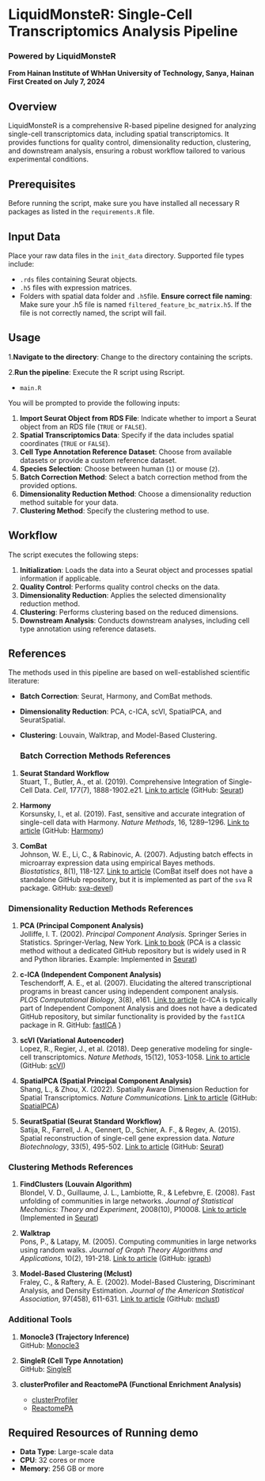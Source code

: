  
# LiquidMonsteR: Single-Cell Transcriptomics Analysis Pipeline

### Powered by LiquidMonsteR  
**From Hainan Institute of WhHan University of Technology, Sanya, Hainan**  
**First Created on July 7, 2024**

## Overview

LiquidMonsteR is a comprehensive R-based pipeline designed for analyzing single-cell transcriptomics data, including spatial transcriptomics. It provides functions for quality control, dimensionality reduction, clustering, and downstream analysis, ensuring a robust workflow tailored to various experimental conditions.

## Prerequisites

Before running the script, make sure you have installed all necessary R packages as listed in the `requirements.R` file.

 

## Input Data

Place your raw data files in the `init_data` directory. Supported file types include:

- `.rds` files containing Seurat objects.
- `.h5` files with expression matrices.
- Folders with spatial data folder and `.h5`file. **Ensure correct file naming**: Make sure your .h5 file is named ```filtered_feature_bc_matrix.h5```. If the file is not correctly named, the script will fail.



## Usage

1.**Navigate to the directory**: Change to the directory containing the scripts.

2.**Run the pipeline**: Execute the R script using Rscript.

- ```main.R```

You will be prompted to provide the following inputs:

1. **Import Seurat Object from RDS File**: Indicate whether to import a Seurat object from an RDS file (`TRUE` or `FALSE`).
2. **Spatial Transcriptomics Data**: Specify if the data includes spatial coordinates (`TRUE` or `FALSE`).
3. **Cell Type Annotation Reference Dataset**: Choose from available datasets or provide a custom reference dataset.
4. **Species Selection**: Choose between human (`1`) or mouse (`2`).
5. **Batch Correction Method**: Select a batch correction method from the provided options.
6. **Dimensionality Reduction Method**: Choose a dimensionality reduction method suitable for your data.
7. **Clustering Method**: Specify the clustering method to use.

## Workflow

The script executes the following steps:

1. **Initialization**: Loads the data into a Seurat object and processes spatial information if applicable.
2. **Quality Control**: Performs quality control checks on the data.
3. **Dimensionality Reduction**: Applies the selected dimensionality reduction method.
4. **Clustering**: Performs clustering based on the reduced dimensions.
5. **Downstream Analysis**: Conducts downstream analyses, including cell type annotation using reference datasets.

## References

The methods used in this pipeline are based on well-established scientific literature:

- **Batch Correction**: Seurat, Harmony, and ComBat methods.
- **Dimensionality Reduction**: PCA, c-ICA, scVI, SpatialPCA, and SeuratSpatial.
- **Clustering**: Louvain, Walktrap, and Model-Based Clustering.

  ###  Batch Correction Methods References

1. **Seurat Standard Workflow**  
   Stuart, T., Butler, A., et al. (2019). Comprehensive Integration of Single-Cell Data. *Cell*, 177(7), 1888-1902.e21. [Link to article](https://doi.org/10.1016/j.cell.2019.05.031) 
(GitHub: [Seurat](https://github.com/satijalab/seurat))


2. **Harmony**  
   Korsunsky, I., et al. (2019). Fast, sensitive and accurate integration of single-cell data with Harmony. *Nature Methods*, 16, 1289–1296. [Link to article](https://doi.org/10.1038/s41592-019-0619-0) (GitHub: [Harmony](https://github.com/immunogenomics/harmony))

3. **ComBat**  
   Johnson, W. E., Li, C., & Rabinovic, A. (2007). Adjusting batch effects in microarray expression data using empirical Bayes methods. *Biostatistics*, 8(1), 118-127. [Link to article](https://doi.org/10.1093/biostatistics/kxj037)  (ComBat itself does not have a standalone GitHub repository, but it is implemented as part of the `sva` R package.   GitHub: [sva-devel](https://github.com/zhangyuqing/sva-devel))

  ### Dimensionality Reduction Methods References

1. **PCA (Principal Component Analysis)**  
   Jolliffe, I. T. (2002). *Principal Component Analysis*. Springer Series in Statistics. Springer-Verlag, New York. [Link to book](https://doi.org/10.1007/b98835) (PCA is a classic method without a dedicated GitHub repository but is widely used in R and Python libraries.  Example: Implemented in [Seurat](https://github.com/satijalab/seurat))

2. **c-ICA (Independent Component Analysis)**  
   Teschendorff, A. E., et al. (2007). Elucidating the altered transcriptional programs in breast cancer using independent component analysis. *PLOS Computational Biology*, 3(8), e161. [Link to article](https://doi.org/10.1371/journal.pcbi.0030161) (c-ICA is typically part of Independent Component Analysis and does not have a dedicated GitHub repository, but similar functionality is provided by the `fastICA` package in R. GitHub: [fastICA](https://github.com/cran/fastICA)
)

3. **scVI (Variational Autoencoder)**  
   Lopez, R., Regier, J., et al. (2018). Deep generative modeling for single-cell transcriptomics. *Nature Methods*, 15(12), 1053-1058. [Link to article](https://doi.org/10.1038/s41592-018-0229-2) (GitHub: [scVI](https://github.com/YosefLab/scVI))

4. **SpatialPCA (Spatial Principal Component Analysis)**  
   Shang, L., & Zhou, X. (2022). Spatially Aware Dimension Reduction for Spatial Transcriptomics. *Nature Communications*. [Link to article](https://doi.org/10.1038/s41467-022-34879-1) (GitHub: [SpatialPCA](https://github.com/shangll123/SpatialPCA))

5. **SeuratSpatial (Seurat Standard Workflow)**  
   Satija, R., Farrell, J. A., Gennert, D., Schier, A. F., & Regev, A. (2015). Spatial reconstruction of single-cell gene expression data. *Nature Biotechnology*, 33(5), 495-502. [Link to article](https://doi.org/10.1038/nbt.3192) (GitHub: [Seurat](https://github.com/satijalab/seurat))

  ### Clustering Methods References 

1. **FindClusters (Louvain Algorithm)**  
   Blondel, V. D., Guillaume, J. L., Lambiotte, R., & Lefebvre, E. (2008). Fast unfolding of communities in large networks. *Journal of Statistical Mechanics: Theory and Experiment*, 2008(10), P10008. [Link to article](https://doi.org/10.1088/1742-5468/2008/10/P10008) (Implemented in [Seurat](https://github.com/satijalab/seurat))

2. **Walktrap**  
   Pons, P., & Latapy, M. (2005). Computing communities in large networks using random walks. *Journal of Graph Theory Algorithms and Applications*, 10(2), 191-218. [Link to article](https://doi.org/10.7155/jgaa.00124) (GitHub: [igraph](https://github.com/igraph/rigraph))

3. **Model-Based Clustering (Mclust)**  
   Fraley, C., & Raftery, A. E. (2002). Model-Based Clustering, Discriminant Analysis, and Density Estimation. *Journal of the American Statistical Association*, 97(458), 611-631. [Link to article](https://doi.org/10.1198/016214502760047131) (GitHub: [mclust](https://github.com/cran/mclust))

  ### Additional Tools

1. **Monocle3 (Trajectory Inference)**  
   GitHub: [Monocle3](https://github.com/cole-trapnell-lab/monocle3)

2. **SingleR (Cell Type Annotation)**  
   GitHub: [SingleR](https://github.com/dviraran/SingleR)

3. **clusterProfiler and ReactomePA (Functional Enrichment Analysis)**  
   - [clusterProfiler](https://github.com/YuLab-SMU/clusterProfiler)  
   - [ReactomePA](https://github.com/YuLab-SMU/ReactomePA)

## Required Resources of Running demo

- **Data Type**: Large-scale data
- **CPU**: 32 cores or more
- **Memory**: 256 GB or more